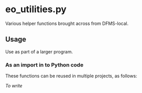 # eo_utilities.py

Various helper functions brought across from DFMS-local.

## Usage

Use as part of a larger program.

### As an import in to Python code

These functions can be reused in multiple projects, as follows:

_To write_